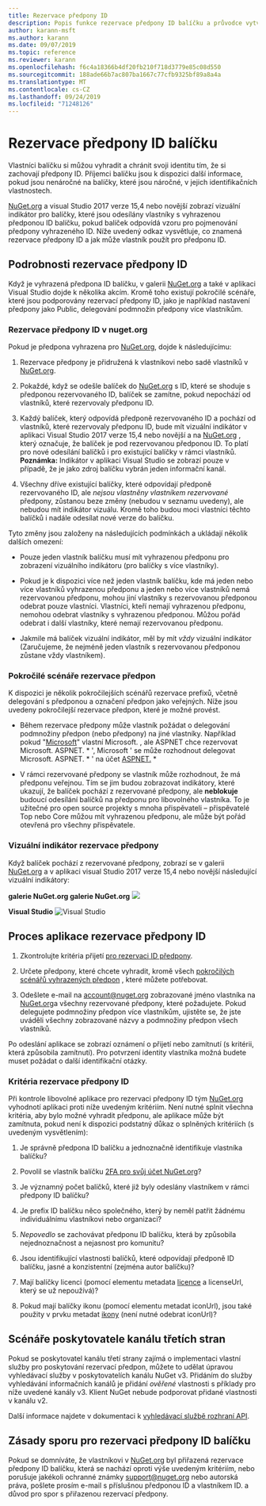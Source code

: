 ```yaml
---
title: Rezervace předpony ID
description: Popis funkce rezervace předpony ID balíčku a průvodce vytvářením
author: karann-msft
ms.author: karann
ms.date: 09/07/2019
ms.topic: reference
ms.reviewer: karann
ms.openlocfilehash: f6c4a18366b4df20fb210f718d3779e85c08d550
ms.sourcegitcommit: 188ade66b7ac807ba1667c77cfb9325bf89a8a4a
ms.translationtype: MT
ms.contentlocale: cs-CZ
ms.lasthandoff: 09/24/2019
ms.locfileid: "71248126"
---
```

# <a name="package-id-prefix-reservation"></a>Rezervace předpony ID balíčku

Vlastníci balíčku si můžou vyhradit a chránit svoji identitu tím, že si zachovají předpony ID. Příjemci balíčku jsou k dispozici další informace, pokud jsou nenáročné na balíčky, které jsou náročné, v jejich identifikačních vlastnostech. 

[NuGet.org](https://www.nuget.org/) a visual Studio 2017 verze 15,4 nebo novější zobrazí vizuální indikátor pro balíčky, které jsou odesílány vlastníky s vyhrazenou předponou ID balíčku, pokud balíček odpovídá vzoru pro pojmenování předpony vyhrazeného ID. Níže uvedený odkaz vysvětluje, co znamená rezervace předpony ID a jak může vlastník použít pro předponu ID.

## <a name="id-prefix-reservation-details"></a>Podrobnosti rezervace předpony ID

Když je vyhrazená předpona ID balíčku, v galerii [NuGet.org](https://www.nuget.org/) a také v aplikaci Visual Studio dojde k několika akcím. Kromě toho existují pokročilé scénáře, které jsou podporovány rezervací předpony ID, jako je například nastavení předpony jako Public, delegování podmnožin předpony více vlastníkům.

### <a name="id-prefix-reservation-on-nugetorg"></a>Rezervace předpony ID v nuget.org

Pokud je předpona vyhrazena pro [NuGet.org](https://www.nuget.org/), dojde k následujícímu:

1. Rezervace předpony je přidružená k vlastníkovi nebo sadě vlastníků v [NuGet.org](https://www.nuget.org/).

1. Pokaždé, když se odešle balíček do [NuGet.org](https://www.nuget.org/) s ID, které se shoduje s předponou rezervovaného ID, balíček se zamítne, pokud nepochází od vlastníků, které rezervovaly předponu ID.

1. Každý balíček, který odpovídá předponě rezervovaného ID a pochází od vlastníků, které rezervovaly předponu ID, bude mít vizuální indikátor v aplikaci Visual Studio 2017 verze 15,4 nebo novější a na [NuGet.org](https://www.nuget.org/) , který označuje, že balíček je pod rezervovanou předponou ID. To platí pro nové odesílání balíčků i pro existující balíčky v rámci vlastníků. **Poznámka:** Indikátor v aplikaci Visual Studio se zobrazí pouze v případě, že je jako zdroj balíčku vybrán jeden informační kanál.

1. Všechny dříve existující balíčky, které odpovídají předponě rezervovaného ID, ale *nejsou vlastněny vlastníkem rezervované* předpony, zůstanou beze změny (nebudou v seznamu uvedeny), ale nebudou mít indikátor vizuálu. Kromě toho budou moci vlastníci těchto balíčků i nadále odesílat nové verze do balíčku.

Tyto změny jsou založeny na následujících podmínkách a ukládají několik dalších omezení:

- Pouze jeden vlastník balíčku musí mít vyhrazenou předponu pro zobrazení vizuálního indikátoru (pro balíčky s více vlastníky).

- Pokud je k dispozici více než jeden vlastník balíčku, kde má jeden nebo více vlastníků vyhrazenou předponu a jeden nebo více vlastníků nemá rezervovanou předponu, mohou jiní vlastníky s rezervovanou předponou odebrat pouze vlastníci. Vlastníci, kteří nemají vyhrazenou předponu, nemohou odebrat vlastníky s vyhrazenou předponou. Můžou pořád odebrat i další vlastníky, které nemají rezervovanou předponu.

- Jakmile má balíček vizuální indikátor, měl by mít *vždy* vizuální indikátor (Zaručujeme, že nejméně jeden vlastník s rezervovanou předponou zůstane vždy vlastníkem).

### <a name="advanced-prefix-reservation-scenarios"></a>Pokročilé scénáře rezervace předpon

K dispozici je několik pokročilejších scénářů rezervace prefixů, včetně delegování s předponou a označení předpon jako veřejných. Níže jsou uvedeny pokročilejší rezervace předpon, které je možné provést. 

- Během rezervace předpony může vlastník požádat o delegování podmnožiny předpon (nebo předpony) na jiné vlastníky. Například pokud "[Microsoft](https://www.nuget.org/profiles/microsoft)" vlastní Microsoft. , ale ASPNET chce rezervovat Microsoft. ASPNET.[](https://www.nuget.org/profiles/aspnet) \* ', Microsoft ' se může rozhodnout delegovat Microsoft. ASPNET.[](https://www.nuget.org/profiles/microsoft) \* ' na účet [ASPNET.](https://www.nuget.org/profiles/aspnet) \*

- V rámci rezervované předpony se vlastník může rozhodnout, že má předponu veřejnou. Tím se jim budou zobrazovat indikátory, které ukazují, že balíček pochází z rezervované předpony, ale **neblokuje** budoucí odesílání balíčků na předponu pro libovolného vlastníka. To je užitečné pro open source projekty s mnoha přispěvateli – přispěvatelé Top nebo Core můžou mít vyhrazenou předponu, ale může být pořád otevřená pro všechny přispěvatele. 

### <a name="prefix-reservation-visual-indicator"></a>Vizuální indikátor rezervace předpony

Když balíček pochází z rezervované předpony, zobrazí se v galerii [NuGet.org](https://www.nuget.org/) a v aplikaci visual Studio 2017 verze 15,4 nebo novější následující vizuální indikátory:

**galerie NuGet.org galerie NuGet.org**
![](media/nuget-gallery-reserved-prefix.png)

**Visual Studio**
![Visual Studio](media/visual-studio-reserved-prefix.png)

## <a name="id-prefix-reservation-application-process"></a>Proces aplikace rezervace předpony ID

1. Zkontrolujte kritéria přijetí [pro rezervaci ID předpony](#id-prefix-reservation-criteria).

2. Určete předpony, které chcete vyhradit, kromě všech [pokročilých scénářů vyhrazených předpon](#advanced-prefix-reservation-scenarios) , které můžete potřebovat.

3. Odešlete e-mail na [account@nuget.org](mailto:account@nuget.org) zobrazované jméno vlastníka na [NuGet.org](https://www.nuget.org/)a všechny rezervované předpony, které požadujete. Pokud delegujete podmnožiny předpon více vlastníkům, ujistěte se, že jste uváděli všechny zobrazované názvy a podmnožiny předpon všech vlastníků.

Po odeslání aplikace se zobrazí oznámení o přijetí nebo zamítnutí (s kritérii, která způsobila zamítnutí). Pro potvrzení identity vlastníka možná budete muset požádat o další identifikační otázky.

### <a name="id-prefix-reservation-criteria"></a>Kritéria rezervace předpony ID

Při kontrole libovolné aplikace pro rezervaci předpony ID tým [NuGet.org](https://www.nuget.org/) vyhodnotí aplikaci proti níže uvedeným kritériím. Není nutné splnit všechna kritéria, aby bylo možné vyhradit předponu, ale aplikace může být zamítnuta, pokud není k dispozici podstatný důkaz o splněných kritériích (s uvedeným vysvětlením):

1. Je správně předpona ID balíčku a jednoznačně identifikuje vlastníka balíčku?

1. Povolil se vlastník balíčku [2FA pro svůj účet NuGet.org](individual-accounts.md#enable-two-factor-authentication-2fa)?

1. Je významný počet balíčků, které již byly odeslány vlastníkem v rámci předpony ID balíčku?

1. Je prefix ID balíčku něco společného, který by neměl patřit žádnému individuálnímu vlastníkovi nebo organizaci?

1. *Nepovedlo* se zachovávat předponu ID balíčku, která by způsobila nejednoznačnost a nejasnost pro komunitu?

1. Jsou identifikující vlastnosti balíčků, které odpovídají předponě ID balíčku, jasné a konzistentní (zejména autor balíčku)?

1. Mají balíčky licenci (pomocí elementu metadata [licence](../reference/nuspec.md#license) a licenseUrl, který se už nepoužívá)?

1. Pokud mají balíčky ikonu (pomocí elementu metadat iconUrl), jsou také použity v prvku metadat [ikony](../reference/nuspec.md#icon) (není nutné odebrat iconUrl)?

## <a name="third-party-feed-provider-scenarios"></a>Scénáře poskytovatele kanálu třetích stran

Pokud se poskytovatel kanálu třetí strany zajímá o implementaci vlastní služby pro poskytování rezervací předpon, můžete to udělat úpravou vyhledávací služby v poskytovatelích kanálu NuGet v3. Přidáním do služby vyhledávání informačních kanálů je přidání *ověřené* vlastnosti s příklady pro níže uvedené kanály v3. Klient NuGet nebude podporovat přidané vlastnosti v kanálu v2.

Další informace najdete v dokumentaci k [vyhledávací službě rozhraní API](../api/search-query-service-resource.md).

## <a name="package-id-prefix-reservation-dispute-policy"></a>Zásady sporu pro rezervaci předpony ID balíčku
Pokud se domníváte, že vlastníkovi v [NuGet.org](https://www.nuget.org) byl přiřazená rezervace předpony ID balíčku, která se nachází oproti výše uvedeným kritériím, nebo porušuje jakékoli ochranné známky [support@nuget.org](mailto:support@nuget.org) nebo autorská práva, pošlete prosím e-mail s příslušnou předponou ID a vlastníkem ID. a důvod pro spor s přiřazenou rezervací předpony.

